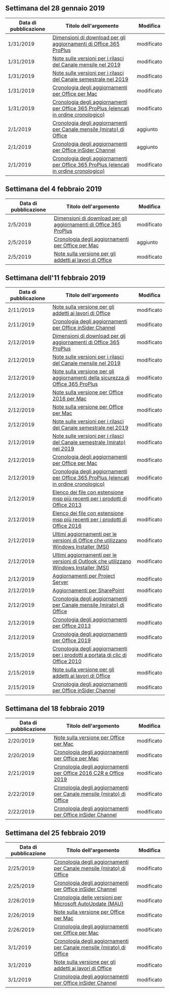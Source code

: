 <!-- This file is generated automatically each week. Changes made to this file will be overwritten.-->




## <a name="week-of-january-28-2019"></a>Settimana del 28 gennaio 2019


| Data di pubblicazione |Titolo dell'argomento | Modifica |
|------|------------|--------|
| 1/31/2019 | [Dimensioni di download per gli aggiornamenti di Office 365 ProPlus](/OfficeUpdates/download-sizes-office365-proplus-updates) | modificato |
| 1/31/2019 | [Note sulle versioni per i rilasci del Canale mensile nel 2019](/OfficeUpdates/monthly-channel-2019) | modificato |
| 1/31/2019 | [Note sulle versioni per i rilasci del Canale semestrale nel 2019](/OfficeUpdates/semi-annual-channel-2019) | modificato |
| 1/31/2019 | [Cronologia degli aggiornamenti per Office per Mac](/OfficeUpdates/update-history-office-for-mac) | modificato |
| 1/31/2019 | [Cronologia degli aggiornamenti per Office 365 ProPlus (elencati in ordine cronologico)](/OfficeUpdates/update-history-office365-proplus-by-date) | modificato |
| 2/1/2019 | [Cronologia degli aggiornamenti per Canale mensile (mirato) di Office](/OfficeUpdates/update-history-monthly-channel-targeted) | aggiunto |
| 2/1/2019 | [Cronologia degli aggiornamenti per Office inSider Channel](/OfficeUpdates/update-history-office-insider) | aggiunto |
| 2/1/2019 | [Cronologia degli aggiornamenti per Office 365 ProPlus (elencati in ordine cronologico)](/OfficeUpdates/update-history-office365-proplus-by-date) | modificato |


## <a name="week-of-february-04-2019"></a>Settimana del 4 febbraio 2019


| Data di pubblicazione |Titolo dell'argomento | Modifica |
|------|------------|--------|
| 2/5/2019 | [Dimensioni di download per gli aggiornamenti di Office 365 ProPlus](/OfficeUpdates/download-sizes-office365-proplus-updates) | modificato |
| 2/5/2019 | [Cronologia degli aggiornamenti per Office per Mac](/OfficeUpdates/release-notes-office-insider) | aggiunto |
| 2/5/2019 | [Note sulla versione per gli addetti ai lavori di Office](/OfficeUpdates/release-notes-office-insider) | modificato |


## <a name="week-of-february-11-2019"></a>Settimana dell'11 febbraio 2019


| Data di pubblicazione |Titolo dell'argomento | Modifica |
|------|------------|--------|
| 2/11/2019 | [Note sulla versione per gli addetti ai lavori di Office](/OfficeUpdates/release-notes-office-insider) | modificato |
| 2/11/2019 | [Cronologia degli aggiornamenti per Office inSider Channel](/OfficeUpdates/update-history-office-insider) | modificato |
| 2/12/2019 | [Dimensioni di download per gli aggiornamenti di Office 365 ProPlus](/OfficeUpdates/download-sizes-office365-proplus-updates) | modificato |
| 2/12/2019 | [Note sulle versioni per i rilasci del Canale mensile nel 2019](/OfficeUpdates/monthly-channel-2019) | modificato |
| 2/12/2019 | [Note sulla versione per gli aggiornamenti della sicurezza di Office 365 ProPlus](/OfficeUpdates/office365-proplus-security-updates) | modificato |
| 2/12/2019 | [Note sulla versione per Office 2016 per Mac](/OfficeUpdates/release-notes-office-2016-mac) | modificato |
| 2/12/2019 | [Note sulla versione per Office per Mac](/OfficeUpdates/release-notes-office-for-mac) | modificato |
| 2/12/2019 | [Note sulle versioni per i rilasci del Canale semestrale nel 2019](/OfficeUpdates/semi-annual-channel-2019) | modificato |
| 2/12/2019 | [Note sulle versioni per i rilasci del Canale semestrale (mirato) nel 2019](/OfficeUpdates/semi-annual-channel-targeted-2019) | modificato |
| 2/12/2019 | [Cronologia degli aggiornamenti per Office per Mac](/OfficeUpdates/update-history-office-for-mac) | modificato |
| 2/12/2019 | [Cronologia degli aggiornamenti per Office 365 ProPlus (elencati in ordine cronologico)](/OfficeUpdates/update-history-office365-proplus-by-date) | modificato |
| 2/12/2019 | [Elenco dei file con estensione msp più recenti per i prodotti di Office 2013](/OfficeUpdates/msp-files-office-2013) | modificato |
| 2/12/2019 | [Elenco dei file con estensione msp più recenti per i prodotti di Office 2016](/OfficeUpdates/msp-files-office-2016) | modificato |
| 2/12/2019 | [Ultimi aggiornamenti per le versioni di Office che utilizzano Windows Installer (MSI)](/OfficeUpdates/office-updates-msi) | modificato |
| 2/12/2019 | [Ultimi aggiornamenti per le versioni di Outlook che utilizzano Windows Installer (MSI)](/OfficeUpdates/outlook-updates-msi) | modificato |
| 2/12/2019 | [Aggiornamenti per Project Server](/OfficeUpdates/project-server-updates) | modificato |
| 2/12/2019 | [Aggiornamenti per SharePoint](/OfficeUpdates/sharepoint-updates) | modificato |
| 2/12/2019 | [Cronologia degli aggiornamenti per Canale mensile (mirato) di Office](/OfficeUpdates/update-history-monthly-channel-targeted) | modificato |
| 2/12/2019 | [Cronologia degli aggiornamenti per Office 2013](/OfficeUpdates/update-history-office-2013) | modificato |
| 2/12/2019 | [Cronologia degli aggiornamenti per Office 2019](/OfficeUpdates/update-history-office-2019) | modificato |
| 2/15/2019 | [Cronologia degli aggiornamenti per i prodotti a portata di clic di Office 2010](/OfficeUpdates/update-history-office-2010-click-to-run) | modificato |
| 2/15/2019 | [Note sulla versione per gli addetti ai lavori di Office](/OfficeUpdates/release-notes-office-insider) | modificato |
| 2/15/2019 | [Cronologia degli aggiornamenti per Office inSider Channel](/OfficeUpdates/update-history-office-insider) | modificato |


## <a name="week-of-february-18-2019"></a>Settimana del 18 febbraio 2019


| Data di pubblicazione |Titolo dell'argomento | Modifica |
|------|------------|--------|
| 2/20/2019 | [Note sulla versione per Office per Mac](/OfficeUpdates/release-notes-office-for-mac) | modificato |
| 2/20/2019 | [Cronologia degli aggiornamenti per Office per Mac](/OfficeUpdates/update-history-office-for-mac) | modificato |
| 2/21/2019 | [Cronologia degli aggiornamenti per Office 2016 C2R e Office 2019](/OfficeUpdates/update-history-office-2019) | modificato |
| 2/22/2019 | [Cronologia degli aggiornamenti per Canale mensile (mirato) di Office](/OfficeUpdates/update-history-monthly-channel-targeted) | modificato |
| 2/22/2019 | [Cronologia degli aggiornamenti per Office inSider Channel](/OfficeUpdates/update-history-office-insider) | modificato |


## <a name="week-of-february-25-2019"></a>Settimana del 25 febbraio 2019


| Data di pubblicazione |Titolo dell'argomento | Modifica |
|------|------------|--------|
| 2/25/2019 | [Cronologia degli aggiornamenti per Canale mensile (mirato) di Office](/OfficeUpdates/update-history-monthly-channel-targeted) | modificato |
| 2/25/2019 | [Cronologia degli aggiornamenti per Office inSider Channel](/OfficeUpdates/update-history-office-insider) | modificato |
| 2/26/2019 | [Cronologia delle versioni per Microsoft AutoUpdate (MAU)](/OfficeUpdates/release-history-microsoft-autoupdate) | modificato |
| 2/26/2019 | [Note sulla versione per Office per Mac](/OfficeUpdates/release-notes-office-for-mac) | modificato |
| 2/26/2019 | [Cronologia degli aggiornamenti per Office per Mac](/OfficeUpdates/update-history-office-for-mac) | modificato |
| 3/1/2019 | [Cronologia degli aggiornamenti per Canale mensile (mirato) di Office](/OfficeUpdates/update-history-monthly-channel-targeted) | modificato |
| 3/1/2019 | [Note sulla versione per gli addetti ai lavori di Office](/OfficeUpdates/release-notes-office-insider) | modificato |
| 3/1/2019 | [Cronologia degli aggiornamenti per Office inSider Channel](/OfficeUpdates/update-history-office-insider) | modificato |
